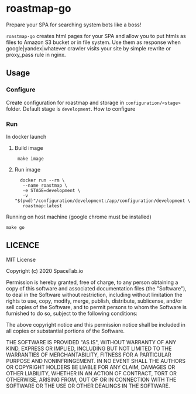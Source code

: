 # roastmap-go

Prepare your SPA for searching system bots like a boss!

`roastmap-go` creates html pages for your SPA and allow you to put htmls as files to 
Amazon S3 bucket or in file system. Use them as response when google|yandex|whatever 
crawler visits your site by simple rewrite or proxy_pass rule in nginx.

## Usage

### Configure

Create configuration for roastmap and storage in `configuration/<stage>` folder. 
Default stage is `development`. How to configure 

### Run

In docker launch

1. Build image

        make image

2. Run image

         docker run --rm \
          --name roastmap \
          -e STAGE=development \
          -v "$(pwd)"/configuration/development:/app/configuration/development \
          roastmap:latest

Running on host machine (google chrome must be installed)

    make go

## LICENCE

MIT License

Copyright (c) 2020 SpaceTab.io

Permission is hereby granted, free of charge, to any person obtaining a copy
of this software and associated documentation files (the "Software"), to deal
in the Software without restriction, including without limitation the rights
to use, copy, modify, merge, publish, distribute, sublicense, and/or sell
copies of the Software, and to permit persons to whom the Software is
furnished to do so, subject to the following conditions:

The above copyright notice and this permission notice shall be included in all
copies or substantial portions of the Software.

THE SOFTWARE IS PROVIDED "AS IS", WITHOUT WARRANTY OF ANY KIND, EXPRESS OR
IMPLIED, INCLUDING BUT NOT LIMITED TO THE WARRANTIES OF MERCHANTABILITY,
FITNESS FOR A PARTICULAR PURPOSE AND NONINFRINGEMENT. IN NO EVENT SHALL THE
AUTHORS OR COPYRIGHT HOLDERS BE LIABLE FOR ANY CLAIM, DAMAGES OR OTHER
LIABILITY, WHETHER IN AN ACTION OF CONTRACT, TORT OR OTHERWISE, ARISING FROM,
OUT OF OR IN CONNECTION WITH THE SOFTWARE OR THE USE OR OTHER DEALINGS IN THE
SOFTWARE.
